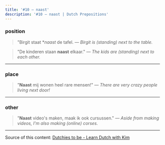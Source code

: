 ```yaml
---
title: '#10 — naast'
description: '#10 — naast | Dutch Prepositions'
---
```


### position

> "Birgit staat \*_naast_ de tafel.
> _— Birgit is (standing) next to the table._

> "De kinderen staan **naast** elkaar."
> _— The kids are (standing) next to each other._

---

### place

> "**Naast** mij wonen heel rare mensen!"
> _— There are very crazy people living next door!_

---

### other

> "**Naast** video's maken, maak ik ook cursussen."
> _— Aside from making videos, I'm also making (online) corses._

---

Source of this content: [Dutchies to be - Learn Dutch with Kim](https://youtu.be/pJjI7ELlDFA)
